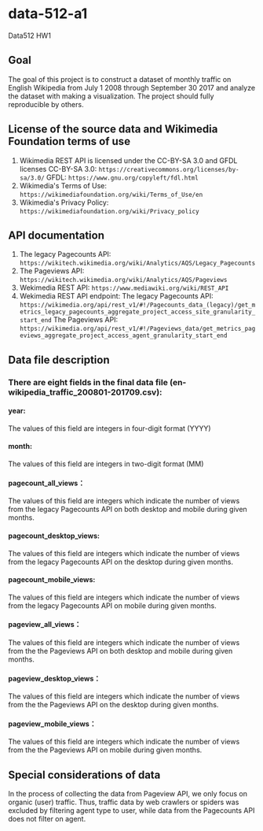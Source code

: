 # data-512-a1
Data512 HW1
## Goal
The goal of this project is to construct a dataset of monthly traffic on English Wikipedia from July 1 2008 through September 30 2017 and analyze the dataset with making a visualization. The project should fully reproducible by others.

## License of the source data and Wikimedia Foundation terms of use
1. Wikimedia REST API is licensed under the CC-BY-SA 3.0 and GFDL licenses
CC-BY-SA 3.0: `https://creativecommons.org/licenses/by-sa/3.0/`
GFDL: `https://www.gnu.org/copyleft/fdl.html`
2. Wikimedia's Terms of Use: `https://wikimediafoundation.org/wiki/Terms_of_Use/en`
3. Wikimedia's Privacy Policy: `https://wikimediafoundation.org/wiki/Privacy_policy`

## API documentation
1. The legacy Pagecounts API: `https://wikitech.wikimedia.org/wiki/Analytics/AQS/Legacy_Pagecounts`
2. The Pageviews API: `https://wikitech.wikimedia.org/wiki/Analytics/AQS/Pageviews`
3. Wekimedia REST API: `https://www.mediawiki.org/wiki/REST_API`
4. Wekimedia REST API endpoint: 
The legacy Pagecounts API:
`https://wikimedia.org/api/rest_v1/#!/Pagecounts_data_(legacy)/get_metrics_legacy_pagecounts_aggregate_project_access_site_granularity_start_end`
The Pageviews API:
`https://wikimedia.org/api/rest_v1/#!/Pageviews_data/get_metrics_pageviews_aggregate_project_access_agent_granularity_start_end`

## Data file description
### There are eight fields in the final data file (en-wikipedia_traffic_200801-201709.csv):
#### year:
The values of this field are integers in four-digit format (YYYY)
#### month:
The values of this field are integers in two-digit format (MM)
#### pagecount_all_views：
The values of this field are integers which indicate the number of views from the legacy Pagecounts API on both desktop and mobile during given months.
#### pagecount_desktop_views:
The values of this field are integers which indicate the number of views from the legacy Pagecounts API on the desktop during given months.
#### pagecount_mobile_views:
The values of this field are integers which indicate the number of views from the legacy Pagecounts API on mobile during given months.
#### pageview_all_views：
The values of this field are integers which indicate the number of views from the the Pageviews API on both desktop and mobile during given months.
#### pageview_desktop_views：
The values of this field are integers which indicate the number of views from the the Pageviews API on the desktop during given months.
#### pageview_mobile_views：
The values of this field are integers which indicate the number of views from the the Pageviews API on mobile during given months.

## Special considerations of data
In the process of collecting the data from Pageview API, we only focus on organic (user) traffic. Thus, traffic data by web crawlers or spiders was excluded by filtering agent type to user, while data from the Pagecounts API does not filter on agent.

